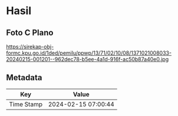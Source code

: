 # Hasil

## Foto C Plano

https://sirekap-obj-formc.kpu.go.id/1ded/pemilu/ppwp/13/71/02/10/08/1371021008033-20240215-001201--962dec78-b5ee-4a1d-916f-ac50b87a40e0.jpg


## Metadata

| Key        | Value               |
| ---------- | ------------------- |
| Time Stamp | 2024-02-15 07:00:44 |



